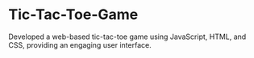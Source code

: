 # Tic-Tac-Toe-Game
Developed a web-based tic-tac-toe game using JavaScript, HTML, and CSS, providing an engaging user interface.
